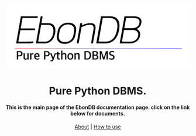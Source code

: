 <center><img src="images/logo.png" width="700"></center>

<center>

<h1>Pure Python DBMS.</h1>
<h4>
This is the main page of the EbonDB documentation page. click on the link below for documents.
</h4>

[About](ABOUT.md)
|
[How to use](HOWTO.md)